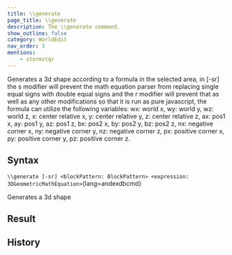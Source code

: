 ```yaml
---
title: \\generate
page_title: \\generate
description: The \\generate command.
show_outline: false
category: WorldEdit
nav_order: 3
mentions:
    - stormstqr
---
```


Generates a 3d shape according to a formula in the selected area, in [-sr] the s modifier will prevent the math equation parser from replacing single equal signs with double equal signs and the r modifier will prevent that as well as any other modifications so that it is run as pure javascript, the formula can utilize the following variables: wx: world x, wy: world y, wz: world z, x: center relative x, y: center relative y, z: center relative z, ax: pos1 x, ay: pos1 y, az: pos1 z, bx: pos2 x, by: pos2 y, bz: pos2 z, nx: negative corner x, ny: negative corner y, nz: negative corner z, px: positive corner x, py: positive corner y, pz: positive corner z.

<CommandDetailsTable
    name="\\generate"
    :categories="[
        'system', 'world', 'server', 'worldedit'
    ]"
    :requiredTags="[
        'canUseChatCommands'
    ]"
    ultraSecurityModeSecurityLevel="WorldEdit"
    version="2.0.0"
    :undoSupported="-2"
    :functional="true"
    :deprecated="false"
/>

## Syntax

`\\generate [-sr] <blockPattern: BlockPattern> <expression: 3DGeometricMathEquation>`{lang=andexdbcmd}

<indent>Generates a 3d shape</indent>

## Result

<template-EmptySection />

## History

<template-EmptySection />
